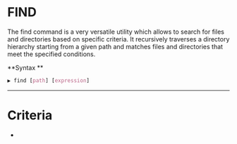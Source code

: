 # FIND

The find command is a very versatile utility which allows to search for files and directories based on specific criteria. It recursively traverses a directory hierarchy starting from a given path and matches files and directories that meet the specified conditions.

**Syntax
**
```CSS
▶ find [path] [expression]
```

---

# Criteria
  - 
